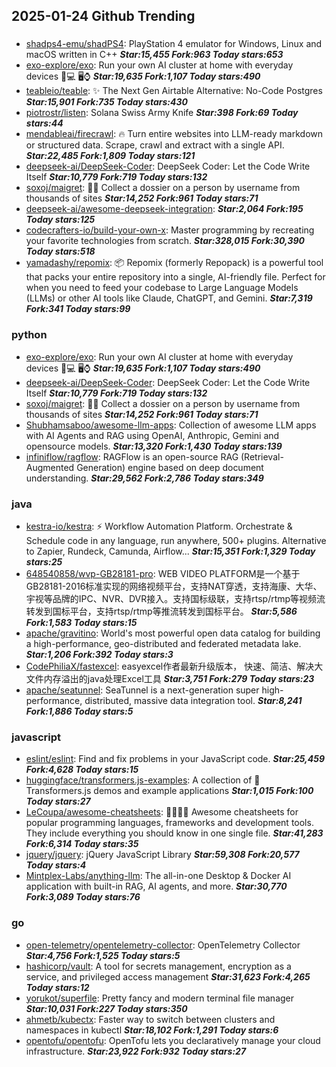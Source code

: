 ## 2025-01-24 Github Trending

### 
* [shadps4-emu/shadPS4](https://github.com/shadps4-emu/shadPS4): PlayStation 4 emulator for Windows, Linux and macOS written in C++ ***Star:15,455 Fork:963 Today stars:653***
* [exo-explore/exo](https://github.com/exo-explore/exo): Run your own AI cluster at home with everyday devices 📱💻 🖥️⌚ ***Star:19,635 Fork:1,107 Today stars:490***
* [teableio/teable](https://github.com/teableio/teable): ✨ The Next Gen Airtable Alternative: No-Code Postgres ***Star:15,901 Fork:735 Today stars:430***
* [piotrostr/listen](https://github.com/piotrostr/listen): Solana Swiss Army Knife ***Star:398 Fork:69 Today stars:44***
* [mendableai/firecrawl](https://github.com/mendableai/firecrawl): 🔥 Turn entire websites into LLM-ready markdown or structured data. Scrape, crawl and extract with a single API. ***Star:22,485 Fork:1,809 Today stars:121***
* [deepseek-ai/DeepSeek-Coder](https://github.com/deepseek-ai/DeepSeek-Coder): DeepSeek Coder: Let the Code Write Itself ***Star:10,779 Fork:719 Today stars:132***
* [soxoj/maigret](https://github.com/soxoj/maigret): 🕵️‍♂️ Collect a dossier on a person by username from thousands of sites ***Star:14,252 Fork:961 Today stars:71***
* [deepseek-ai/awesome-deepseek-integration](https://github.com/deepseek-ai/awesome-deepseek-integration):  ***Star:2,064 Fork:195 Today stars:125***
* [codecrafters-io/build-your-own-x](https://github.com/codecrafters-io/build-your-own-x): Master programming by recreating your favorite technologies from scratch. ***Star:328,015 Fork:30,390 Today stars:518***
* [yamadashy/repomix](https://github.com/yamadashy/repomix): 📦 Repomix (formerly Repopack) is a powerful tool that packs your entire repository into a single, AI-friendly file. Perfect for when you need to feed your codebase to Large Language Models (LLMs) or other AI tools like Claude, ChatGPT, and Gemini. ***Star:7,319 Fork:341 Today stars:99***

### python
* [exo-explore/exo](https://github.com/exo-explore/exo): Run your own AI cluster at home with everyday devices 📱💻 🖥️⌚ ***Star:19,635 Fork:1,107 Today stars:490***
* [deepseek-ai/DeepSeek-Coder](https://github.com/deepseek-ai/DeepSeek-Coder): DeepSeek Coder: Let the Code Write Itself ***Star:10,779 Fork:719 Today stars:132***
* [soxoj/maigret](https://github.com/soxoj/maigret): 🕵️‍♂️ Collect a dossier on a person by username from thousands of sites ***Star:14,252 Fork:961 Today stars:71***
* [Shubhamsaboo/awesome-llm-apps](https://github.com/Shubhamsaboo/awesome-llm-apps): Collection of awesome LLM apps with AI Agents and RAG using OpenAI, Anthropic, Gemini and opensource models. ***Star:13,320 Fork:1,430 Today stars:139***
* [infiniflow/ragflow](https://github.com/infiniflow/ragflow): RAGFlow is an open-source RAG (Retrieval-Augmented Generation) engine based on deep document understanding. ***Star:29,562 Fork:2,786 Today stars:349***

### java
* [kestra-io/kestra](https://github.com/kestra-io/kestra): ⚡ Workflow Automation Platform. Orchestrate & Schedule code in any language, run anywhere, 500+ plugins. Alternative to Zapier, Rundeck, Camunda, Airflow... ***Star:15,351 Fork:1,329 Today stars:25***
* [648540858/wvp-GB28181-pro](https://github.com/648540858/wvp-GB28181-pro): WEB VIDEO PLATFORM是一个基于GB28181-2016标准实现的网络视频平台，支持NAT穿透，支持海康、大华、宇视等品牌的IPC、NVR、DVR接入。支持国标级联，支持rtsp/rtmp等视频流转发到国标平台，支持rtsp/rtmp等推流转发到国标平台。 ***Star:5,586 Fork:1,583 Today stars:15***
* [apache/gravitino](https://github.com/apache/gravitino): World's most powerful open data catalog for building a high-performance, geo-distributed and federated metadata lake. ***Star:1,206 Fork:392 Today stars:3***
* [CodePhiliaX/fastexcel](https://github.com/CodePhiliaX/fastexcel): easyexcel作者最新升级版本， 快速、简洁、解决大文件内存溢出的java处理Excel工具 ***Star:3,751 Fork:279 Today stars:23***
* [apache/seatunnel](https://github.com/apache/seatunnel): SeaTunnel is a next-generation super high-performance, distributed, massive data integration tool. ***Star:8,241 Fork:1,886 Today stars:5***

### javascript
* [eslint/eslint](https://github.com/eslint/eslint): Find and fix problems in your JavaScript code. ***Star:25,459 Fork:4,628 Today stars:15***
* [huggingface/transformers.js-examples](https://github.com/huggingface/transformers.js-examples): A collection of 🤗 Transformers.js demos and example applications ***Star:1,015 Fork:100 Today stars:27***
* [LeCoupa/awesome-cheatsheets](https://github.com/LeCoupa/awesome-cheatsheets): 👩‍💻👨‍💻 Awesome cheatsheets for popular programming languages, frameworks and development tools. They include everything you should know in one single file. ***Star:41,283 Fork:6,314 Today stars:35***
* [jquery/jquery](https://github.com/jquery/jquery): jQuery JavaScript Library ***Star:59,308 Fork:20,577 Today stars:4***
* [Mintplex-Labs/anything-llm](https://github.com/Mintplex-Labs/anything-llm): The all-in-one Desktop & Docker AI application with built-in RAG, AI agents, and more. ***Star:30,770 Fork:3,089 Today stars:76***

### go
* [open-telemetry/opentelemetry-collector](https://github.com/open-telemetry/opentelemetry-collector): OpenTelemetry Collector ***Star:4,756 Fork:1,525 Today stars:5***
* [hashicorp/vault](https://github.com/hashicorp/vault): A tool for secrets management, encryption as a service, and privileged access management ***Star:31,623 Fork:4,265 Today stars:12***
* [yorukot/superfile](https://github.com/yorukot/superfile): Pretty fancy and modern terminal file manager ***Star:10,031 Fork:227 Today stars:350***
* [ahmetb/kubectx](https://github.com/ahmetb/kubectx): Faster way to switch between clusters and namespaces in kubectl ***Star:18,102 Fork:1,291 Today stars:6***
* [opentofu/opentofu](https://github.com/opentofu/opentofu): OpenTofu lets you declaratively manage your cloud infrastructure. ***Star:23,922 Fork:932 Today stars:27***
